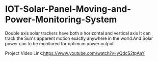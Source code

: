 # IOT-Solar-Panel-Moving-and-Power-Monitoring-System
Double axis solar trackers have both a horizontal and vertical axis It can track the Sun's apparent motion exactly anywhere in the world.And Solar power can to be monitored for optimum power output.



Project Video Link:https://www.youtube.com/watch?v=yQdcS2tpAaY
